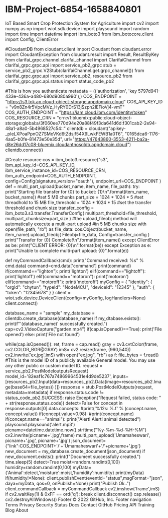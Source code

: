 # IBM-Project-6854-1658840801
IoT Based Smart Crop Protection System for Agriculture
import cv2
import numpy as np
import wiot.sdk.device
import playsound
import random
import time
import datetime
import ibm_boto3
from ibm_botocore.client import Config, ClientError

#CloudantDB
from cloudant.client import Cloudant
from cloudant.error import CloudantException
from cloudant.result import Result, ResultByKey
from clarifai_grpc.channel.clarifai_channel import ClarifaiChannel
from clarifai_grpc.grpc.api import service_pb2_grpc
stub = service_pb2_grpc.V2Stub(clarifaiChannel.get.grpc_channel())
from clarifai_grpc.grpc.api import service_pb2, resource_pb2
from clarifai_grpc.grpc.api.status import status_code_pb2

#This is how you authenticate
metadata = (('authorization', 'key 5797d941-433e-436a-a480-680d9080a990'),)
COS_ENDPOINT = "https://s3.tok.ap.cloud-object-storage.appdomain.cloud"
COS_API_KEY_ID = "v9n8Zn4r5VpcMVz_HyRY0DrS13jSzph2IEFioVj4-vmT"
COS_AUTH_ENDPOINT = "https://iam.cloud.ibm.com/identity/token"
COS_RESOURCE_CRN = "crn:v1:bluemix:public:cloud-object-storage:global:a/3f060ee770d94e20a88f49f3da641d6d:f301cab2-2e94-48a1-a8a0-5b4968527c54::"
clientdb = cloudant("apikey-_pIeLXPoaPpnOZ7SMoVKd6tZdsjf54X9LwkFEWB1a0T6", "0165dca6-1176-4aa5-b0fe-81473e50e35d", url="https://47643860-3553-4211-ba2a-d8e26dd17c08-bluemix.cloudantnosqldb.appdomain.cloud")
clientdb.connect()

#Create resource
cos = ibm_boto3.resource("s3",
                         ibm_api_key_id=COS_API_KEY_ID,
                         ibm_service_instance_id=COS_RESOURCE_CRN,
                         ibm_auth_endpoint=COS_AUTH_ENDPOINT,
                         config=Config(signature_version="oauth"),
                         endpoint_url=COS_ENDPOINT
                         )
def = multi_part_upload(bucket_name, item_name, file_path):
    try:
        print("Starting file transfer for {0} to bucket: {1}\n".format(item_name, bucket_name))
        #set 5 MB chunks
        part_size = 1024 * 1024 * 5
        #set threadhold to 15 MB
        file_threshold = 1024 * 1024 * 15
        #set the transfer threshold and chunk size
        transfer_config = ibm_boto3.s3.transfer.TransferConfig(
            multipart_threshold=file_threshold,
            multipart_chunksize=part_size
            )
        #the upload_fileobj method will automatically execute a multi-part upload
        #in 5 MB chunks size
        with open(file_path, "rb") as file_data:
            cos.Object(bucket_name, item_name).upload_fileobj(
                Fileobj=file_data,
                Config=transfer_config
                )
        print("Transfer for {0} Complete!\n".format(item_name))
    except ClientError as be:
        print("CLIENT ERROR: {0}\n".format(be))
    except Exception as e:
        print("Unable to complete multi-part upload: {0}".format(e))

def myCommandCallback(cmd):
    print("Command received: %s" % cmd.data)
    command=cmd.data['command']
    print(command)
    if(commamd=="lighton"):
        print('lighton')
    elif(command=="lightoff"):
        print('lightoff')
    elif(command=="motoron"):
        print('motoron')
    elif(command=="motoroff"):
        print('motoroff')
myConfig = {
    "identity": {
        "orgId": "chytun",
        "typeId": "NodeMCU",
        "deviceId": "12345"
        },
    "auth": {
        "token": "12345678"
        }
    }
client = wiot.sdk.device.DeviceClient(config=myConfig, logHandlers=None)
client.connect()

database_name = "sample"
my_database = clientdb.create_database(database_name)
if my_dtabase.exists():
    print(f"'(database_name)' successfully created.")
cap=cv2.VideoCapture("garden.mp4")
if(cap.isOpened()==True):
    print('File opened')
else:
    print('File not found')

while(cap.isOpened()):
    ret, frame = cap.read()
    gray = cv3.cvtColor(frame, cv2.COLOR_BGR@GRAY)
    imS= cv2.resize(frame, (960,540))
    cv2.inwrite('ex.jpg',imS)
    with open("ex.jpg", "rb") as f:
        file_bytes = f.read()
    #This is the model ID of a publicly available General model. You may use any other public or custom model ID.
    request = service_pb2.PostModeloutputsRequest(
        model_id='82eaf1c767a74869964531e4d9de5237',
        inputs=[resources_pb2.Input(data=resources_pb2.Data(image=resources_pb2.Image(base64=file_bytes))
                                    )])
    response = stub.PostModelOutputs(request, metadata=metadata)
    if response.status.code != status_code_pb2.SUCCESS:
        raise Exception("Request failed, status code: " + str(response.status.code))
    detect=False
    for concept in response.outputs[0].data.concepts:
        #print('%12s: %.f' % (concept.name, concept.value))
        if(concept.value>0.98):
            #print(concept.name)
            if(concept.name=="animal"):
                print("Alert! Alert! animal detected")
                playsound.playsound('alert.mp3')
                picname=datetime.datetime.now().strftime("%y-%m-%d-%H-%M")
                cv2.inwrite(picname+'.jpg',frame)
                multi_part_upload('Umamaheswari', picname+'.jpg', picname+'.jpg')
                json_document={"link":COS_ENDPOINT+'/'+'Umamaheswari'+'/'+picname+'.jpg'}
                new_document = my_database.create_document(json_document)
                if new_document.exists():
                    print(f"Document successfully created.")
                time.sleep(5)
                detect=True
    moist=random.randint(0,100)
    humidity=random.randint(0,100)
    myData={'Animal':detect,'moisture':moist,'humidity':humidity}
    print(myData)
    if(humidity!=None):
        client.publishEvent(eventId="status",msgFormat="json", daya=myData, qos=0, onPublish=None)
        print("Publish Ok..")
    client.commandCallback = myCommandCallback
    cv2.imshow('frame',imS)
    if cv2.waitKey(1) & 0xFF == ord('q'):
        break
client.disconnect()
cap.release()
cv2.destroyAllWindows()
Footer
© 2022 GitHub, Inc.
Footer navigation
Terms
Privacy
Security
Status
Docs
Contact GitHub
Pricing
API
Training
Blog
About
